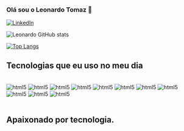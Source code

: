 
### Olá sou o Leonardo Tomaz 👋

[![LinkedIn](https://img.shields.io/badge/LinkedIn-0077B5?style=for-the-badge&logo=linkedin&logoColor=white)](https://www.linkedin.com/in/leonardo-tomaz-carlos-a328851a9)


![Leonardo GitHub stats](https://github-readme-stats.vercel.app/api?username=LeonardoTomazCarlos&show_icons=true&theme=dracula)

[![Top Langs](https://github-readme-stats.vercel.app/api/top-langs/?username=LeonardoTomazCarlos&layout=compact&theme=dracula)](https://github.com/anuraghazra/github-readme-stats)




## Tecnologias que eu uso no meu dia 

<div style="display: inline_block"><br/>
<img align="center" alt="html5" src="https://img.shields.io/badge/HTML5-E34F26?style=for-the-badge&logo=html5&logoColor=white" />
<img align="center" alt="html5" src="https://img.shields.io/badge/CSS-239120?&style=for-the-badge&logo=css3&logoColor=white" />
<img align="center" alt="html5" src="https://img.shields.io/badge/JavaScript-F7DF1E?style=for-the-badge&logo=javascript&logoColor=black" />
<img align="center" alt="html5" src="https://img.shields.io/badge/Microsoft_Office-D83B01?style=for-the-badge&logo=microsoft-office&logoColor=whitee" />
<img align="center" alt="html5" src="https://img.shields.io/badge/Python-3776AB?style=for-the-badge&logo=python&logoColor=white" />
<img align="center" alt="html5" src="https://img.shields.io/badge/PostgreSQL-316192?style=for-the-badge&logo=postgresql&logoColor=white" />
<img align="center" alt="html5" src="https://img.shields.io/badge/Oracle-F80000?style=for-the-badge&logo=Oracle&logoColor=white" />
<img align="center" alt="html5" src="https://img.shields.io/badge/MySQL-00000F?style=for-the-badge&logo=mysql&logoColor=white" />
<img align="center" alt="html5" src="https://img.shields.io/badge/SQLite-07405E?style=for-the-badge&logo=sqlite&logoColor=white" />
<img align="center" alt="html5" src="https://img.shields.io/badge/Amazon_AWS-FF9900?style=for-the-badge&logo=amazonaws&logoColor=white" />
<img align="center" alt="html5" src= https://img.shields.io/badge/Django-092E20?style=for-the-badge&logo=django&logoColor=white" />
 
</div><br/>

## Apaixonado por tecnologia.


